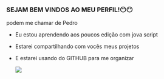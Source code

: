 ### SEJAM BEM VINDOS AO MEU PERFIL!😶😶

podem me chamar de Pedro 

- Eu estou aprendendo aos poucos edição com jova script 
- Estarei compartilhando com vocẽs meus projetos
- E estarei usando do GITHUB para me organizar

  ![](https://media1.tenor.com/m/kCT9w57yFE4AAAAd/mahito-jujutsu-kaisen.gif)
